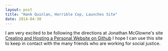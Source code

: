 ```yaml
---
layout: post
title: "Hank Quinlan, Horrible Cop, Launches Site"
date: 2014-04-30
---
```


I am very excited to be following the directions at Jonathan McGlowne's site [Creating and Hosting a Personal Website on Github](http://jmcglone.com/guides/github-pages/)
I hope I can use this site to keep in contact with the many friends who are working for social justice.
